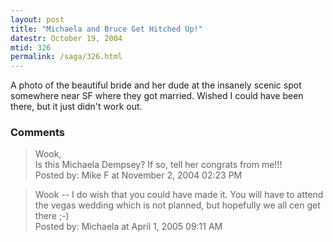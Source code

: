 ```yaml
---
layout: post
title: "Michaela and Bruce Get Hitched Up!"
datestr: October 19, 2004
mtid: 326
permalink: /saga/326.html
---
```


A photo of the beautiful bride and her dude at the insanely scenic spot somewhere near
SF where they got married.  Wished I could have been there, but it just didn't work out.

### Comments

<blockquote>
Wook,<br />
Is this Michaela Dempsey?  If so, tell her congrats from me!!!
<div class="comment-meta">Posted by: Mike F at November  2, 2004 02:23 PM</div> </blockquote>

<blockquote>
Wook -- I do wish that you could have made it. You will have to attend the vegas wedding which is not planned, but hopefully we all cen get there ;-)
<div class="comment-meta">Posted by: Michaela at April  1, 2005 09:11 AM</div> </blockquote>

